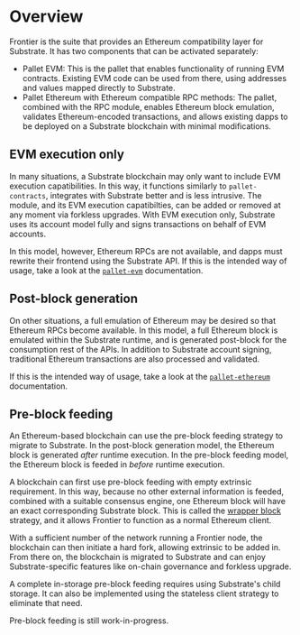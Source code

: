 # Overview

Frontier is the suite that provides an Ethereum compatibility layer for Substrate. It has two components that can be activated separately:

- Pallet EVM: This is the pallet that enables functionality of running EVM contracts. Existing EVM code can be used from there, using addresses and values mapped directly to Substrate.
- Pallet Ethereum with Ethereum compatible RPC methods: The pallet, combined with the RPC module, enables Ethereum block emulation, validates Ethereum-encoded transactions, and allows existing dapps to be deployed on a Substrate blockchain with minimal modifications.

## EVM execution only

In many situations, a Substrate blockchain may only want to include EVM execution capatibilities. In this way, it functions similarly to `pallet-contracts`, integrates with Substrate better and is less intrusive. The module, and its EVM execution capatibilties, can be added or removed at any moment via forkless upgrades. With EVM execution only, Substrate uses its account model fully and signs transactions on behalf of EVM accounts.

In this model, however, Ethereum RPCs are not available, and dapps must rewrite their frontend using the Substrate API. If this is the intended way of usage, take a look at the [`pallet-evm`](./pallet-evm.md) documentation.

## Post-block generation

On other situations, a full emulation of Ethereum may be desired so that Ethereum RPCs become available. In this model, a full Ethereum block is emulated within the Substrate runtime, and is generated post-block for the consumption rest of the APIs. In addition to Substrate account signing, traditional Ethereum transactions are also processed and validated.

If this is the intended way of usage, take a look at the [`pallet-ethereum`](./pallet-ethereum.md) documentation.

## Pre-block feeding

An Ethereum-based blockchain can use the pre-block feeding strategy to migrate to Substrate. In the post-block generation model, the Ethereum block is generated *after* runtime execution. In the pre-block feeding model, the Ethereum block is feeded in *before* runtime execution.

A blockchain can first use pre-block feeding with empty extrinsic requirement. In this way, because no other external information is feeded, combined with a suitable consensus engine, one Ethereum block
will have an exact corresponding Substrate block. This is called the [wrapper block](https://corepaper.org/substrate/wrapper/) strategy, and it allows Frontier to function as a normal Ethereum client.

With a sufficient number of the network running a Frontier node, the blockchain can then initiate a hard fork, allowing extrinsic to be added in. From there on, the blockchain is migrated to Substrate and can enjoy Substrate-specific features like on-chain governance and forkless upgrade.

A complete in-storage pre-block feeding requires using Substrate's child storage. It can also be implemented using the stateless client strategy to eliminate that need.

Pre-block feeding is still work-in-progress.